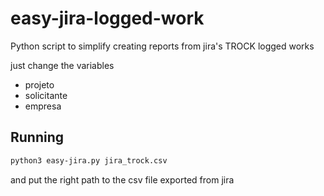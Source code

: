 # easy-jira-logged-work
Python script to simplify creating reports from jira's TROCK logged works

just change the variables
* projeto
* solicitante
* empresa

## Running
```bash
python3 easy-jira.py jira_trock.csv
```

and put the right path to the csv file exported from jira
